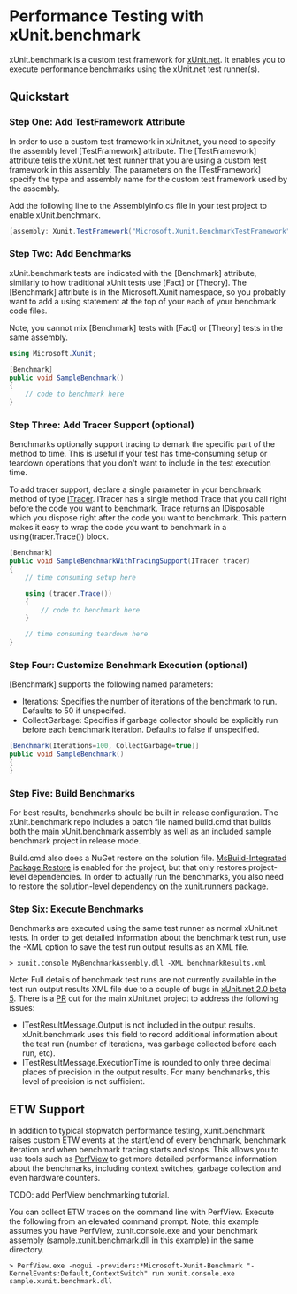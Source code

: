 # Performance Testing with xUnit.benchmark

xUnit.benchmark is a custom test framework for [xUnit.net](http://xunit.github.io/).
It enables you to execute performance benchmarks using the xUnit.net test
runner(s).

## Quickstart

### Step One: Add TestFramework Attribute

In order to use a custom test framework in xUnit.net, you need to specify the
assembly level [TestFramework] attribute. The [TestFramework] attribute tells
the xUnit.net test runner that you are using a custom test framework in this
assembly. The parameters on the [TestFramework] specify the type and assembly
name for the custom test framework used by the assembly.

Add the following line to the AssemblyInfo.cs file in your test project to enable
xUnit.benchmark.

```csharp
[assembly: Xunit.TestFramework("Microsoft.Xunit.BenchmarkTestFramework", "Xunit.Benchmark")]
```

### Step Two: Add Benchmarks

xUnit.benchmark tests are indicated with the [Benchmark] attribute, similarly to
how traditional xUnit tests use [Fact] or [Theory]. The [Benchmark] attribute is
in the Microsoft.Xunit namespace, so you probably want to add a using statement
at the top of your each of your benchmark code files.

Note, you cannot mix [Benchmark] tests with [Fact] or [Theory] tests in the
same assembly.

```csharp
using Microsoft.Xunit;

[Benchmark]
public void SampleBenchmark()
{
    // code to benchmark here
}
```

### Step Three: Add Tracer Support (optional)

Benchmarks optionally support tracing to demark the specific part of the method
to time. This is useful if your test has time-consuming setup or teardown
operations that you don't want to include in the test execution time.

To add tracer support, declare a single parameter in your benchmark method of
type [ITracer](https://github.com/devhawk/xunit.benchmark/blob/master/xunit.benchmark/ITracer.cs).
ITracer has a single method Trace that you call right before the code you want
to benchmark. Trace returns an IDisposable which you dispose right after the
code you want to benchmark. This pattern makes it easy to wrap the code you want
to benchmark in a using(tracer.Trace()) block.

```csharp
[Benchmark]
public void SampleBenchmarkWithTracingSupport(ITracer tracer)
{
    // time consuming setup here

    using (tracer.Trace())
    {
        // code to benchmark here
    }

    // time consuming teardown here
}
```

### Step Four: Customize Benchmark Execution (optional)

[Benchmark] supports the following named parameters:
 * Iterations: Specifies the number of iterations of the benchmark to run.
 Defaults to 50 if unspecifed.
 * CollectGarbage: Specifies if garbage collector should be explicitly run
 before each benchmark iteration. Defaults to false if unspecified.

```csharp
[Benchmark(Iterations=100, CollectGarbage=true)]
public void SampleBenchmark()
{
}
```

### Step Five: Build Benchmarks

For best results, benchmarks should be built in release configuration. The
xUnit.benchmark repo includes a batch file named build.cmd that builds both the
main xUnit.benchmark assembly as well as an included sample benchmark project in
release mode.

Build.cmd also does a NuGet restore on the solution file. [MsBuild-Integrated
Package Restore](http://docs.nuget.org/docs/reference/package-restore) is
enabled for the project, but that only restores project-level dependencies. In
order to actually run the benchmarks, you also need to restore the 
solution-level dependency on the [xunit.runners
package](https://www.nuget.org/packages/xunit.runners/2.0.0-beta5-build2785).

### Step Six: Execute Benchmarks
Benchmarks are executed using the same test runner as normal xUnit.net tests.
In order to get detailed information about the benchmark test run, use the
-XML option to save the test run output results as an XML file.

```
> xunit.console MyBenchmarkAssembly.dll -XML benchmarkResults.xml
```

Note: Full details of benchmark test runs are not currently available in the
test run output results XML file due to a couple of bugs in [xUnit.net 2.0
beta 5](https://github.com/xunit/xunit/releases/tag/2.0-beta-5). There is a
[PR](https://github.com/xunit/xunit/pull/230) out for the main xUnit.net
project to address the following issues:

* ITestResultMessage.Output is not included in the output results.
xUnit.benchmark uses this field to record additional information about the
test run (number of iterations, was garbage collected before each run, etc).
* ITestResultMessage.ExecutionTime is rounded to only three decimal places
of precision in the output results. For many benchmarks, this level of
precision is not sufficient.

## ETW Support

In addition to typical stopwatch performance testing, xunit.benchmark raises
custom ETW events at the start/end of every benchmark, benchmark iteration and
when benchmark tracing starts and stops. This allows you to use tools such as
[PerfView](http://channel9.msdn.com/Series/PerfView-Tutorial) to get more
detailed performance information about the benchmarks, including context switches,
garbage collection and even hardware counters.

TODO: add PerfView benchmarking tutorial.

You can collect ETW traces on the command line with PerfView. Execute the 
following from an elevated command prompt. Note, this example assumes you have 
PerfView, xunit.console.exe and your benchmark assembly (sample.xunit.benchmark.dll
in this example) in the same directory. 

```
> PerfView.exe -nogui -providers:*Microsoft-Xunit-Benchmark "-KernelEvents:Default,ContextSwitch" run xunit.console.exe sample.xunit.benchmark.dll

```

